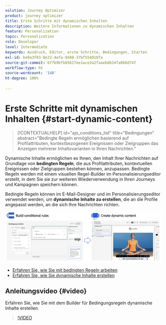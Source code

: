 ```yaml
---
solution: Journey Optimizer
product: journey optimizer
title: Erste Schritte mit dynamischen Inhalten
description: Weitere Informationen zu dynamischen Inhalten
feature: Personalization
topic: Personalization
role: Developer
level: Intermediate
keywords: Ausdruck, Editor, erste Schritte, Bedingungen, Starten
exl-id: be9a3f83-8e22-4efa-9d48-37bf554018fa
source-git-commit: 6f7b9bfb65617ee1ace3a2faaebdb24fa068d74f
workflow-type: ht
source-wordcount: '148'
ht-degree: 100%

---
```


# Erste Schritte mit dynamischen Inhalten {#start-dynamic-content}

>[!CONTEXTUALHELP]
>id="ajo_conditions_list"
>title="Bedingungen"
>abstract="Bedingte Regeln ermöglichen basierend auf Profilattributen, kontextbezogenen Ereignissen oder Zielgruppen das Anzeigen mehrerer Inhaltsvarianten in Ihren Nachrichten."

Dynamische Inhalte ermöglichen es Ihnen, den Inhalt Ihrer Nachrichten auf Grundlage von **bedingten Regeln**, die aus Profilattributen, kontextuellen Ereignissen oder Zielgruppen bestehen können, anzupassen. Bedingte Regeln werden mit einem visuellen Regel-Builder im Personalisierungseditor erstellt, in dem Sie sie zur weiteren Wiederverwendung in Ihren Journeys und Kampagnen speichern können.

Bedingte Regeln können im E-Mail-Designer und im Personalisierungseditor verwendet werden, um **dynamische Inhalte zu erstellen**, die an die Profile angepasst werden, an die sich Ihre Nachrichten richten.

![](assets/conditions-overview.png)

* [Erfahren Sie, wie Sie mit bedingten Regeln arbeiten](create-conditions.md)
* [Erfahren Sie, wie Sie dynamische Inhalte erstellen](dynamic-content.md)

## Anleitungsvideo {#video}

Erfahren Sie, wie Sie mit dem Builder für Bedingungsregeln dynamische Inhalte erstellen.

>[!VIDEO](https://video.tv.adobe.com/v/3409815?quality=12)
